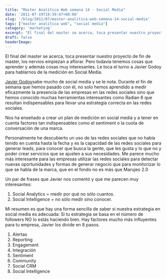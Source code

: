 ```yaml
---
title: "Master Analítica Web semana 14 - Social Media"
date: '2011-07-19T19:39:47+00:00'
slug: '/blog/2011/07/master-analitica-web-semana-14-social-media'
tags: ["master analítica web", "social media"]
category: 'marketing'
excerpt: "El final del master se acerca, toca presentar nuestro proyecto de fin de master, los nervios empiezan a aflorar. Pero todavía tenemos cosas que aprender y además cosas muy interesantes. Le toca el turn..."
draft: false
headerImage:
---
```

El final del master se acerca, toca presentar nuestro proyecto de fin de master, los nervios empiezan a aflorar. Pero todavía tenemos cosas que aprender y además cosas muy interesantes. Le toca el turno a Javier Godoy para hablarnos de la medición en Social Media.

[Javier Godoy](http://kschool.com/analitica-web/profesores/javier-godoy/ "Javier godoy - social media")sabe mucho de social media y se le nota. Durante el fin de semana que hemos pasado con él, no solo hemos aprendido a medir eficazmente la presencia de las empresas en las redes sociales sino que hemos conocido muchas herramientas interesantes como Radian 6 que resultan indispensables para llevar una estrategia correcta en las redes sociales.

Nos ha enseñado a crear un plan de medición en social media y a tener en cuenta factores tan indispensables como el sentiment o la cuota de conversación de una marca.

Personalmente he descubierto un uso de las redes sociales que no había tenido en cuenta hasta la fecha y es la capacidad de las redes sociales para generar leads, para conocer que busca la gente, que les gusta y lo que no y poder crear servicios que se ajusten a sus necesidades. Me parece mucho más interesante para las empresas utilizar las redes sociales para detectar nuevas oportunidades y formas de generar negocio que para monitorizar lo que se habla de la marca, que en el fondo no es más que Marujeo 2.0

Un par de frases que Javier nos comentó y que me parecen muy interesantes:

1. Social Analytics = medir por qué no sólo cuantos.
2. Social Intelligence = no sólo medir sino conocer.

Mi resumen es que hay una forma sencilla de saber si nuestra estrategia en social media es adecuada: Si tu estrategia se basa en el número de followers NO lo estás haciendo bien. Hay factores mucho más influyentes para tu empresa, Javier los divide en 8 pasos.

1. Alertas
2. Reporting
3. Engagement
4. Integración
5. Sentiment
6. Community
7. Social CRM
8. Social Intelligence
